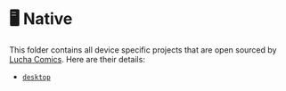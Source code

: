 # 🖥️ Native

This folder contains all device specific projects that are open sourced by [Lucha Comics](https://github.com/LuchaComics). Here are their details:

* [`desktop`](./desktop)
